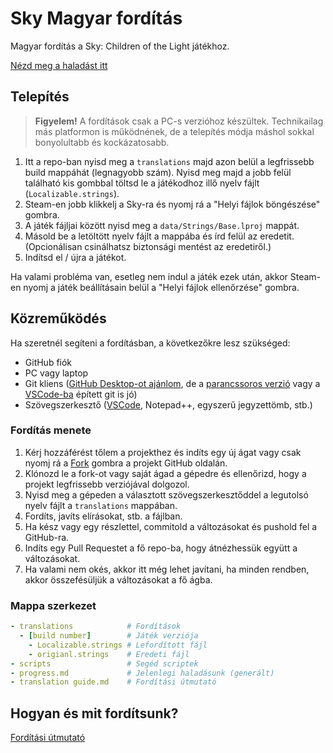 # Sky Magyar fordítás

Magyar fordítás a Sky: Children of the Light játékhoz.

[Nézd meg a haladást itt](progress.md)

## Telepítés

> **Figyelem!** A fordítások csak a PC-s verzióhoz készültek. Technikailag más platformon is működnének, de a telepítés módja máshol sokkal bonyolultabb és kockázatosabb.

1. Itt a repo-ban nyisd meg a `translations` majd azon belül a legfrissebb build mappáhát (legnagyobb szám). Nyisd meg majd a jobb felül található kis gombbal töltsd le a játékodhoz illő nyelv fájlt (`Localizable.strings`).
1. Steam-en jobb klikkelj a Sky-ra és nyomj rá a "Helyi fájlok böngészése" gombra.
1. A játék fájljai között nyisd meg a `data/Strings/Base.lproj` mappát.
1. Másold be a letöltött nyelv fájlt a mappába és írd felül az eredetit. (Opcionálisan csinálhatsz biztonsági mentést az eredetiről.)
1. Indítsd el / újra a játékot.

Ha valami probléma van, esetleg nem indul a játék ezek után, akkor Steam-en nyomj a játék beállításain belül a "Helyi fájlok ellenőrzése" gombra.

## Közreműködés

Ha szeretnél segíteni a fordításban, a következőkre lesz szükséged:

- GitHub fiók
- PC vagy laptop
- Git kliens ([GitHub Desktop-ot ajánlom](https://github.com/apps/desktop), de a [parancssoros verzió](https://git-scm.com/) vagy a [VSCode-ba](https://code.visualstudio.com/) épített git is jó)
- Szövegszerkesztő ([VSCode](https://code.visualstudio.com/), Notepad++, egyszerű jegyzettömb, stb.)

### Fordítás menete

1. Kérj hozzáférést tőlem a projekthez és indíts egy új ágat vagy csak nyomj rá a [Fork](https://github.com/shadows-of-the-light/sky-hungarian-translation/fork) gombra a projekt GitHub oldalán.
1. Klónozd le a fork-ot vagy saját ágad a gépedre és ellenőrizd, hogy a projekt legfrissebb verziójával dolgozol.
1. Nyisd meg a gépeden a választott szövegszerkesztőddel a legutolsó nyelv fájlt a `translations` mappában.
1. Fordíts, javíts elírásokat, stb. a fájlban.
1. Ha kész vagy egy részlettel, commitold a változásokat és pushold fel a GitHub-ra.
1. Indíts egy Pull Requestet a fő repo-ba, hogy átnézhessük együtt a változásokat.
1. Ha valami nem okés, akkor itt még lehet javítani, ha minden rendben, akkor összefésüljük a változásokat a fő ágba.

### Mappa szerkezet

```yml
- translations            # Fordítások
  - [build number]        # Játék verziója
    - Localizable.strings # Lefordított fájl
    - origianl.strings    # Eredeti fájl
- scripts                 # Segéd scriptek
- progress.md             # Jelenlegi haladásunk (generált)
- translation guide.md    # Fordítási útmutató
```

## Hogyan és mit fordítsunk?

[Fordítási útmutató](translation%20guide.md)
